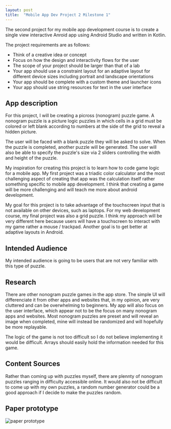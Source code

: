 ```yaml
---
layout: post
title:  "Mobile App Dev Project 2 Milestone 1"
---
```


The second project for my mobile app development course is to create a single view interactive Anroid app using Android Studio and written in Kotlin. 

The project requirements are as follows:
- Think of a creative idea or concept
- Focus on how the design and interactivity flows for the user
- The scope of your project should be larger than that of a lab
- Your app should use a constraint layout for an adaptive layout for different device sizes including portrait and landscape orientations
- Your app should be complete with a custom theme and launcher icons
- Your app should use string resources for text in the user interface

## App description
For this project, I will be creating a picross (nonogram) puzzle game. A nonogram puzzle is a picture logic puzzles in which cells in a grid must be colored or left blank according to numbers at the side of the grid to reveal a hidden picture.

The user will be faced with a blank puzzle they will be asked to solve. When the puzzle is completed, another puzzle will be generated. The user will also be able to specify the puzzle's size via 2 sliders controlling the width and height of the puzzle.

My inspiration for creating this project is to learn how to code game logic for a mobile app. My first project was a triadic color calculator and the most challenging aspect of creating that app was the calculation itself rather something specific to mobile app development. I think that creating a game will be more challenging and will teach me more about android development. 

My goal for this project is to take advantage of the touchscreen input that is not available on other devices, such as laptops. For my web development course, my final project was also a grid puzzle. I think my approach will be very different here because users will have a touchscreen to interact with my game rather a mouse / trackpad. Another goal is to get better at adaptive layouts in Android.

## Intended Audience
My intended audience is going to be users that are not very familiar with this type of puzzle. 

## Research
There are other nonogram puzzle games in the app store. The simple UI will differenciate it from other apps and websites that, in my opinion, are very cluttered and can be overwhelming to beginners. My app will also focus on the user interface, which appear not to be the focus on many nonogram apps and websites. Most nonogram puzzles are preset and will reveal an image when completed, mine will instead be randomized and will hopefully be more replayable.

The logic of the game is not too difficult so I do not believe implementing it would be difficult. Arrays should easily hold the information needed for this game.

## Content Sources
Rather than coming up with puzzles myself, there are plennty of nonogram puzzles ranging in difficulty accessible online. It would also not be difficult to come up with my own puzzles, a random number generator could be a good approach if I decide to make the puzzles random. 

## Paper prototype
![paper prototype](../../../img/project2paperprototype.png)
